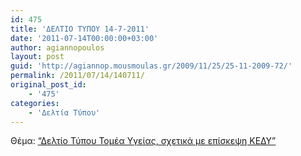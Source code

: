 ```yaml
---
id: 475
title: 'ΔΕΛΤΙΟ ΤΥΠΟΥ 14-7-2011'
date: '2011-07-14T00:00:00+03:00'
author: agiannopoulos
layout: post
guid: 'http://agiannop.mousmoulas.gr/2009/11/25/25-11-2009-72/'
permalink: /2011/07/14/140711/
original_post_id:
    - '475'
categories:
    - 'Δελτία Τύπου'
---
```


Θέμα: [“Δελτίο Τύπου Τομέα Υγείας, σχετικά με επίσκεψη ΚΕΔΥ” ](http://localhost:8000/wp-content/uploads/2009/11/14072011_dt_kedy.pdf)